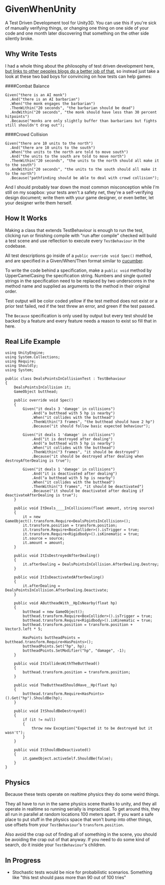 GivenWhenUnity
==============

A Test Driven Development tool for Unity3D. You can use this if you're sick of manually verifying things, or changing one thing on one side of your code and one month later discovering that something on the other side silently broke.

Why Write Tests
---------------

I had a whole thing about the philosophy of test driven development here, [but links to other peoples blogs do a better job of that](http://blog.orfjackal.net/2009/10/tdd-is-not-test-first-tdd-is-specify.html), so instead just take a look at these two bad boys for convincing on how tests can help games:

####Combat Balance

    Given("there is an AI monk")
      .And("there is an AI barbarian")
      .When("the monk engages the barbarian")
      .ThenWithin("20 seconds", "the barbarian should be dead")
      .AndWithin("20 seconds", "the monk should have less than 30 percent hitpoints")
      .Because("monks are only slightly buffer than barbarians but fights still shouldn't drag out");

####Crowd Collision

    Given("there are 10 units to the north")
      .And("there are 10 units to the south")
      .When("the units to the north are told to move south")
      .And("the units to the south are told to move north")
      .ThenWithin("20 seconds", "the units to the north should all make it to the south")
      .AndWithin("20 seconds", "the units to the south should all make it to the north")
      .Because("pathfinding should be able to deal with crowd collision");

And I should probably tear down the most common misconception while I'm still on my soapbox: your tests aren't a safety net, they're a self-verifying design document; write them with your game designer, or even better, let your designer write them herself.

How It Works
------------

Making a class that extends TestBehaviour is enough to run the test, clicking run or finishing compile with "run after compile" checked will build a test scene and use reflection to execute every `TestBehaviour` in the codebase.

All test descriptions go inside of a `public override void Spec()` method, and are specified in a Given/When/Then format similar to [cucumber](http://cukes.info/).

To write the code behind a specification, make a `public void` method by UpperCamelCasing the specification string. Numbers and single quoted strings in the specification need to be replaced by two underscores in the method name and supplied as arguments to the method in their original order.

Test output will be color coded yellow if the test method does not exist or a prior test failed, red if the test threw an error, and green if the test passed.

The `Because` specification is only used by output but every test should be backed by a feature and every feature needs a reason to exist so fill that in here.

Real Life Example
-----------------

    using UnityEngine;
    using System.Collections;
    using Require;
    using Shouldly;
    using System;
    
    public class DealsPointsInCollisionTest : TestBehaviour
    {
        DealsPointsInCollision it;
        GameObject butthead;
    
        public override void Spec()
        {
            Given("it deals 3 'damage' in collisions")
                .And("a butthead with 5 hp is nearby")
                .When("it collides with the butthead")
                .ThenWithin("3 frames", "the butthead should have 2 hp")
                .Because("it should follow basic expected behaviour");
    
            Given("it deals 1 'damage' in collisions")
                .And("it is destroyed after dealing")
                .And("a butthead with 5 hp is nearby")
                .When("it collides with the butthead")
                .ThenWithin("3 frames", "it should be destroyed")
                .Because("it should be destroyed after dealing when destroyAfterDealing is true");
    
            Given("it deals 1 'damage' in collisions")
                .And("it is deactivated after dealing")
                .And("a butthead with 5 hp is nearby")
                .When("it collides with the butthead")
                .ThenWithin("3 frames", "it should be deactivated")
                .Because("it should be deactivated after dealing if deactivateAfterDealing is true");
        }
    
        public void ItDeals____InCollisions(float amount, string source)
        {
            it = new GameObject().transform.Require<DealsPointsInCollision>();
            it.transform.position = transform.position;
            it.transform.Require<BoxCollider>().isTrigger = true;
            it.transform.Require<Rigidbody>().isKinematic = true;
            it.source = source;
            it.amount = amount;
        }
    
        public void ItIsDestroyedAfterDealing()
        {
            it.afterDealing = DealsPointsInCollision.AfterDealing.Destroy;
        }
    
        public void ItIsDeactivatedAfterDealing()
        {
            it.afterDealing = DealsPointsInCollision.AfterDealing.Deactivate;
        }
    
        public void AButtheadWith__HpIsNearby(float hp)
        {
            butthead = new GameObject();
            butthead.transform.Require<BoxCollider>().isTrigger = true;
            butthead.transform.Require<Rigidbody>().isKinematic = true;
            butthead.transform.position = transform.position + Vector3.left * 5;
    
            HasPoints buttheadPoints = butthead.transform.Require<HasPoints>();
            buttheadPoints.Set("hp", hp);
            buttheadPoints.SetModifier("hp", "damage", -1);
        }
    
        public void ItCollidesWithTheButthead()
        {
            butthead.transform.position = transform.position;
        }
    
        public void TheButtheadShouldHave__Hp(float hp)
        {
            butthead.transform.Require<HasPoints>().Get("hp").ShouldBe(hp);
        }
    
        public void ItShouldBeDestroyed()
        {
            if (it != null)
            {
                throw new Exception("Expected it to be destroyed but it wasn't");
            }
        }
    
        public void ItShouldBeDeactivated()
        {
            it.gameObject.activeSelf.ShouldBe(false);
        }
    }

Physics
-------

Because these tests operate on realtime physics they do some weird things.

They all have to run in the same physics scene thanks to unity, and they all operate in realtime so running serially is impractical. To get around this, they all run in parallel at random locations 100 meters apart. If you want a safe place to put stuff in the physics space that won't bump into other things, use offsets from your `TestBehaviour`'s `transform.position`.

Also avoid the crap out of finding all of something in the scene, you should be avoiding the crap out of that anyway. If you need to do some kind of search, do it inside your `TestBehaviour`'s children.

In Progress
-----------

 - Stochastic tests would be nice for probabilistic scenarios. Something like "this test should pass more than 90 out of 100 tries"
